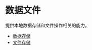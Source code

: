 <!-- 源地址: https://iot.mi.com/vela/quickapp/zh/features/data/ -->

# 数据文件

提供本地数据存储和文件操作相关的能力。

  * [数据存储](</vela/quickapp/zh/features/data/storage.html>)
  * [文件存储](</vela/quickapp/zh/features/data/file.html>)

